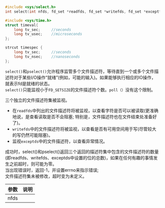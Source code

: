 <span id="顶部"></span>
```cpp
#include <sys/select.h> 
int select(int nfds, fd_set *readfds, fd_set *writefds, fd_set *exceptfds, struct timeval *timeout);

#include <sys/time.h>
struct timeval{
    long tv_sec;     //seconds
    long tv_usec;    //microseconds
};

strcut timespec {
    long tv_sec;     //seconds
    long tv_nsec;    //nanoseconds
};

```
`select()`和`pselect()`允许程序监管多个文件描述符，等待直到一个或多个文件描述符对于某些I/O操作“就绪”(例如，可能的输入)。如果能够执行相应的IO操作，就表示fd是就绪的状态。    
`select()`只能监视小于`FD_SETSIZE`的文件描述符个数。`poll（）`没有这个限制。     

三个独立的文件描述符集被监视。 
  * 在`readfds`中列出的文件描述符将被监视，以查看字符是否可以被读取(更准确地说，是查看读取是否不会阻塞; 特别是，文件描述符也在文件结束处准备好了)。   
  * `writefds`中的文件描述符将被监视，以查看是否有可用空间用于写(尽管较大的写仍然可能阻塞)。   
  * 监视`exceptds`中的文件描述符，以查看异常情况。   

成功时，select()和pselect()返回三个返回的描述符集中包含的文件描述符的数量(即readfds、writefds、exceptds中设置的位的总数)，如果在任何有趣的事情发生之前超时，则可能为零。  
当出现错误时，返回-1，并设置errno来指示错误;  
文件描述符集未被修改，超时变为未定义。  

|参数|说明|
|---|----|
|nfds
